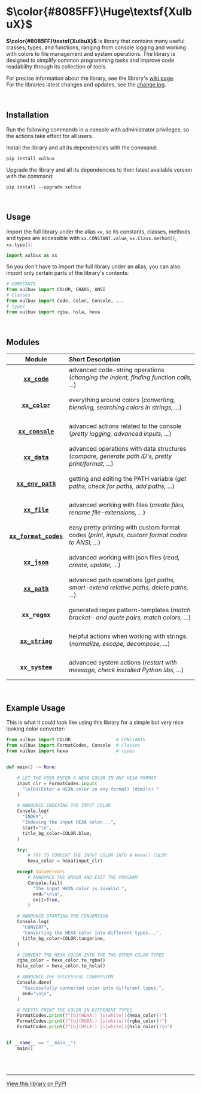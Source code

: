 # **$\color{#8085FF}\Huge\textsf{XulbuX}$**

**$\color{#8085FF}\textsf{XulbuX}$** is library that contains many useful classes, types, and functions,
ranging from console logging and working with colors to file management and system operations.
The library is designed to simplify common programming tasks and improve code readability through its collection of tools.

For precise information about the library, see the library's [wiki page](https://github.com/XulbuX/PythonLibraryXulbuX/wiki).<br>
For the libraries latest changes and updates, see the [change log](https://github.com/XulbuX/PythonLibraryXulbuX/blob/main/CHANGELOG.md).

<br>

## Installation

Run the following commands in a console with administrator privileges, so the actions take effect for all users.

Install the library and all its dependencies with the command:
```console
pip install xulbux
```

Upgrade the library and all its dependencies to their latest available version with the command:
```console
pip install --upgrade xulbux
```

<br>

## Usage

Import the full library under the alias `xx`, so its constants, classes, methods and types are accessible with `xx.CONSTANT.value`, `xx.Class.method()`, `xx.type()`:
```python
import xulbux as xx
```
So you don't have to import the full library under an alias, you can also import only certain parts of the library's contents:
```python
# CONSTANTS
from xulbux import COLOR, CHARS, ANSI
# Classes
from xulbux import Code, Color, Console, ...
# types
from xulbux import rgba, hsla, hexa
```

<br>

## Modules

| Module                                                                                           | Short Description                                                                                  |
| :----------------------------------------------------------------------------------------------: | :------------------------------------------------------------------------------------------------- |
| <h3>[`xx_code`](https://github.com/XulbuX/PythonLibraryXulbuX/wiki/xx_code)</h3>                 | advanced code-string operations (*changing the indent, finding function calls, ...*)               |
| <h3>[`xx_color`](https://github.com/XulbuX/PythonLibraryXulbuX/wiki/xx_color)</h3>               | everything around colors (*converting, blending, searching colors in strings, ...*)                |
| <h3>[`xx_console`](https://github.com/XulbuX/PythonLibraryXulbuX/wiki/xx_console)</h3>           | advanced actions related to the console (*pretty logging, advanced inputs, ...*)                   |
| <h3>[`xx_data`](https://github.com/XulbuX/PythonLibraryXulbuX/wiki/xx_data)</h3>                 | advanced operations with data structures (*compare, generate path ID's, pretty print/format, ...*) |
| <h3>[`xx_env_path`](https://github.com/XulbuX/PythonLibraryXulbuX/wiki/xx_env_path)</h3>         | getting and editing the PATH variable (*get paths, check for paths, add paths, ...*)               |
| <h3>[`xx_file`](https://github.com/XulbuX/PythonLibraryXulbuX/wiki/xx_file)</h3>                 | advanced working with files (*create files, rename file-extensions, ...*)                          |
| <h3>[`xx_format_codes`](https://github.com/XulbuX/PythonLibraryXulbuX/wiki/xx_format_codes)</h3> | easy pretty printing with custom format codes (*print, inputs, custom format codes to ANSI, ...*)  |
| <h3>[`xx_json`](https://github.com/XulbuX/PythonLibraryXulbuX/wiki/xx_json)</h3>                 | advanced working with json files (*read, create, update, ...*)                                     |
| <h3>[`xx_path`](https://github.com/XulbuX/PythonLibraryXulbuX/wiki/xx_path)</h3>                 | advanced path operations (*get paths, smart-extend relative paths, delete paths, ...*)             |
| <h3>`xx_regex`</h3>                                                                              | generated regex pattern-templates (*match bracket- and quote pairs, match colors, ...*)            |
| <h3>[`xx_string`](https://github.com/XulbuX/PythonLibraryXulbuX/wiki/xx_string)</h3>             | helpful actions when working with strings. (*normalize, escape, decompose, ...*)                   |
| <h3>`xx_system`</h3>                                                                             | advanced system actions (*restart with message, check installed Python libs, ...*)                 |

<br>

## Example Usage

This is what it could look like using this library for a simple but very nice looking color converter:
```python
from xulbux import COLOR                 # CONSTANTS
from xulbux import FormatCodes, Console  # Classes
from xulbux import hexa                  # types


def main() -> None:

    # LET THE USER ENTER A HEXA COLOR IN ANY HEXA FORMAT
    input_clr = FormatCodes.input(
      "\n[b](Enter a HEXA color in any format) [dim](>) "
    )

    # ANNOUNCE INDEXING THE INPUT COLOR
    Console.log(
      "INDEX",
      "Indexing the input HEXA color...",
      start="\n",
      title_bg_color=COLOR.blue,
    )

    try:
        # TRY TO CONVERT THE INPUT COLOR INTO A hexa() COLOR
        hexa_color = hexa(input_clr)

    except ValueError:
        # ANNOUNCE THE ERROR AND EXIT THE PROGRAM
        Console.fail(
          "The input HEXA color is invalid.",
          end="\n\n",
          exit=True,
        )

    # ANNOUNCE STARTING THE CONVERSION
    Console.log(
      "CONVERT",
      "Converting the HEXA color into different types...",
      title_bg_color=COLOR.tangerine,
    )

    # CONVERT THE HEXA COLOR INTO THE TWO OTHER COLOR TYPES
    rgba_color = hexa_color.to_rgba()
    hsla_color = hexa_color.to_hsla()

    # ANNOUNCE THE SUCCESSFUL CONVERSION
    Console.done(
      "Successfully converted color into different types.",
      end="\n\n",
    )

    # PRETTY PRINT THE COLOR IN DIFFERENT TYPES
    FormatCodes.print(f"[b](HEXA:) [i|white]({hexa_color})")
    FormatCodes.print(f"[b](RGBA:) [i|white]({rgba_color})")
    FormatCodes.print(f"[b](HSLA:) [i|white]({hsla_color})\n")


if __name__ == "__main__":
    main()
```

<br>
<br>

--------------------------------------------------------------
[View this library on PyPI](https://pypi.org/project/XulbuX/)
